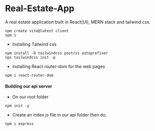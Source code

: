 # Real-Estate-App
A real estate application built in React(UI), MERN stack and tailwind css.
```
npm create vite@latest client
npm i
```

- Installing Tailwind css
```
npm install -D tailwindcss postcss autoprefixer
npx tailwindcss init -p
```  

- Installing React router-dom for the web pages
```
npm i react-router-dom
```
#### Building our api server

- On our root folder
```
npm init -y
```
- Create an index.js file in our api folder then do,
```
npm i express
```
